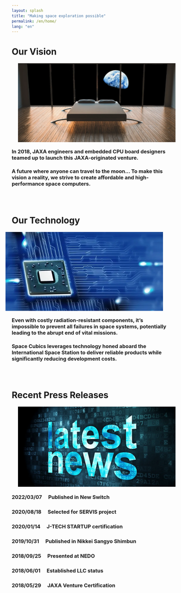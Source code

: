 ```yaml
---
layout: splash
title: "Making space exploration possible"
permalink: /en/home/
lang: "en"
---
```


# Our Vision <img src="/assets/imgs/space_bedroom.webp" alt="" style="float: left; margin: 20px; width: 800px;">

### In 2018, JAXA engineers and embedded CPU board designers teamed up to launch this JAXA-originated venture.

### A future where anyone can travel to the moon... To make this vision a reality, we strive to create affordable and high-performance space computers.

<!-- Field -->
<br><br>

# Our Technology <img src="/assets/imgs/bluechip.webp" alt="" style="float: right; margin: 20px; width: 800px;">

### Even with costly radiation-resistant components, it’s impossible to prevent all failures in space systems, potentially leading to the abrupt end of vital missions.

### Space Cubics leverages technology honed aboard the International Space Station to deliver reliable products while significantly reducing development costs.

<!-- Field -->
<br><br>

# Recent Press Releases <img src="/assets/imgs/latestnews.webp" alt="" style="float: left; margin: 20px; width: 1000px;">

### 2022/03/07　  Published in New Switch

### 2020/08/18　 Selected for SERVIS project

### 2020/01/14　 J-TECH STARTUP certification

### 2019/10/31　 Published in Nikkei Sangyo Shimbun

### 2018/09/25　 Presented at NEDO

### 2018/06/01　 Established LLC status

### 2018/05/29　 JAXA Venture Certification